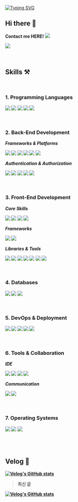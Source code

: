 [![Typing SVG](https://readme-typing-svg.demolab.com/?lines=Welcome+to+Hyeona's+GitHub;I'm+waiting+for+your+feedback)](https://git.io/typing-svg)
## Hi there 👋  
<b color="#7C0072">Contact me HERE!<b/>
 <a href="mailto:sha0209@dgu.ac.kr">
   <img src="https://img.shields.io/badge/Gmail-d14836?style=flat-square&logo=Gmail&logoColor=white&link=leegm1798@naver.com"/>
</a>

<img src="https://github-readme-stats.vercel.app/api?username=Hyeona01&show_icons=true&theme=ambient_gradient">
<br/><br/><br/>

## Skills ⚒️
<br />

### 1. Programming Languages
<div>
 <img src="https://img.shields.io/badge/c-%2300599C.svg?style=for-the-badge&logo=c&logoColor=white">
 <img src="https://img.shields.io/badge/java-%23ED8B00.svg?style=for-the-badge&logo=openjdk&logoColor=white">
 <img src="https://img.shields.io/badge/python-3670A0?style=for-the-badge&logo=python&logoColor=ffdd54">
 <img src="https://img.shields.io/badge/javascript-%23323330.svg?style=for-the-badge&logo=javascript&logoColor=%23F7DF1E">
 <img src="https://img.shields.io/badge/typescript-3178C6?style=for-the-badge&logo=typescript&logoColor=white">
</div>
<br/><br/>

### 2. Back-End Development
_Frameworks & Platforms_
<div>
 <img src="https://img.shields.io/badge/spring-%236DB33F.svg?style=for-the-badge&logo=spring&logoColor=white">
 <img src="https://img.shields.io/badge/Spring%20Boot-%236DB33F.svg?style=for-the-badge&logo=springboot&logoColor=white">
 <img src="https://img.shields.io/badge/Spring%20Security-6DB33F?style=for-the-badge&logo=springsecurity&logoColor=white">
 <img src="https://img.shields.io/badge/Spring%20Data%20JPA-59666C?style=for-the-badge&logo=hibernate&logoColor=white">
 <img src="https://img.shields.io/badge/django-%23092E20.svg?style=for-the-badge&logo=django&logoColor=white">
 <img src="https://img.shields.io/badge/flask-%23000.svg?style=for-the-badge&logo=flask&logoColor=white">
</div>


_Authentication & Authorization_
<div>
 <img src="https://img.shields.io/badge/JWT-black?style=for-the-badge&logo=JSON%20web%20tokens">
 <img src="https://img.shields.io/badge/OAuth2.0-3EAAAF?style=for-the-badge&logo=oauth&logoColor=white">
 <img src="https://img.shields.io/badge/Google%20Auth-4285F4?style=for-the-badge&logo=google&logoColor=white">
 <img src="https://img.shields.io/badge/Email%20SMTP-EA4335?style=for-the-badge&logo=gmail&logoColor=white">
 <img src="https://img.shields.io/badge/jinja-white.svg?style=for-the-badge&logo=jinja&logoColor=black">
</div>
<br/><br/>

### 3. Front-End Development
_Core Skills_
<div>
 <img src="https://img.shields.io/badge/html5-E34F26?style=for-the-badge&logo=html5&logoColor=white">
 <img src="https://img.shields.io/badge/css3-1572B6?style=for-the-badge&logo=css3&logoColor=white">
 <img src="https://img.shields.io/badge/javascript-F7DF1E?style=for-the-badge&logo=javascript&logoColor=white">
 <img src="https://img.shields.io/badge/typescript-3178C6?style=for-the-badge&logo=typescript&logoColor=white">
</div>

_Frameworks_
<div>
 <img src="https://img.shields.io/badge/react-61DAFB?style=for-the-badge&logo=react&logoColor=white">
 <img src="https://img.shields.io/badge/Next-black?style=for-the-badge&logo=next.js&logoColor=white">
</div>

_Libraries & Tools_
<div>
 <img src="https://img.shields.io/badge/vite-%23646CFF.svg?style=for-the-badge&logo=vite&logoColor=white">
 <img src="https://img.shields.io/badge/Socket.io-black?style=for-the-badge&logo=socket.io&badgeColor=010101">
 <img src="https://img.shields.io/badge/-React%20Query-FF4154?style=for-the-badge&logo=react%20query&logoColor=white">
 <img src="https://img.shields.io/badge/React_Router-CA4245?style=for-the-badge&logo=react-router&logoColor=white">
 <img src="https://img.shields.io/badge/tailwindcss-%2338B2AC.svg?style=for-the-badge&logo=tailwind-css&logoColor=white">
 <img src="https://img.shields.io/badge/bulma-00D0B1?style=for-the-badge&logo=bulma&logoColor=white">
 <img src="https://img.shields.io/badge/bootstrap-%238511FA.svg?style=for-the-badge&logo=bootstrap&logoColor=white">
</div>
<br/><br/>

### 4. Databases
<div>
 <img src="https://img.shields.io/badge/mysql-4479A1.svg?style=for-the-badge&logo=mysql&logoColor=white">
 <img src="https://img.shields.io/badge/MongoDB-%234ea94b.svg?style=for-the-badge&logo=mongodb&logoColor=white">
 <img src="https://img.shields.io/badge/redis-%23DD0031.svg?style=for-the-badge&logo=redis&logoColor=white">
</div>
<br/><br/>

### 5. DevOps & Deployment
<div>
 <img src="https://img.shields.io/badge/Amazon_AWS-232F3E?style=for-the-badge&logo=amazon-aws&logoColor=white">
 <img src="https://img.shields.io/badge/Netlify-00C7B7?style=for-the-badge&logo=netlify&logoColor=white">
 <img src="https://img.shields.io/badge/vercel-%23000000.svg?style=for-the-badge&logo=vercel&logoColor=white">
 <img src="https://img.shields.io/badge/docker-%230db7ed.svg?style=for-the-badge&logo=docker&logoColor=white">
 <img src="https://img.shields.io/badge/Jenkins-D24939?style=for-the-badge&logo=Jenkins&logoColor=white">
</div>
<br/><br/>

### 6. Tools & Collaboration
_IDE_
<div>
 <img src="https://img.shields.io/badge/Visual_Studio_Code-0078D4?style=for-the-badge&logo=visual%20studio%20code&logoColor=white">
 <img src="https://img.shields.io/badge/IntelliJIDEA-000000.svg?style=for-the-badge&logo=intellij-idea&logoColor=white">
 <img src="https://img.shields.io/badge/Eclipse-2C2255?style=for-the-badge&logo=eclipse&logoColor=white">
 <img src="https://img.shields.io/badge/Colab-F9AB00?style=for-the-badge&logo=googlecolab&color=525252">
</div>

_Communication_
<div>
 <img src="https://img.shields.io/badge/Slack-4A154B?style=for-the-badge&logo=slack&logoColor=white">
 <img src="https://img.shields.io/badge/Discord-7289DA?style=for-the-badge&logo=discord&logoColor=white">
</div>
<br/><br/>

### 7. Operating Systems
<div>
 <img src="https://img.shields.io/badge/Linux-FCC624?style=for-the-badge&logo=linux&logoColor=black">
 <img src="https://img.shields.io/badge/Ubuntu-E95420?style=for-the-badge&logo=ubuntu&logoColor=white">
 <img src="https://img.shields.io/badge/Windows-0078D6?style=for-the-badge&logo=windows&logoColor=white">
</div>
<br/><br/><br/>


## Velog 📝
[![Velog's GitHub stats](https://velog-readme-stats.vercel.app/api/badge?name=sha0209)](https://velog.io/@sha0209)

> 최신 글

[![Velog's GitHub stats](https://velog-readme-stats.vercel.app/api?name=sha0209)](https://github.com/eungyeole/velog-readme-stats)
